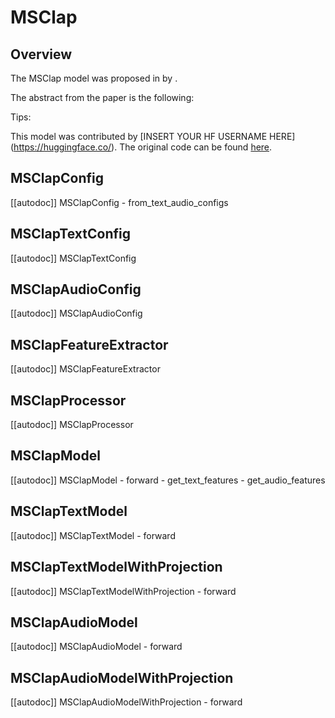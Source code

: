 <!--Copyright 2024 The HuggingFace Team. All rights reserved.

Licensed under the Apache License, Version 2.0 (the "License"); you may not use this file except in compliance with
the License. You may obtain a copy of the License at

http://www.apache.org/licenses/LICENSE-2.0

Unless required by applicable law or agreed to in writing, software distributed under the License is distributed on
an "AS IS" BASIS, WITHOUT WARRANTIES OR CONDITIONS OF ANY KIND, either express or implied. See the License for the
specific language governing permissions and limitations under the License.

⚠️ Note that this file is in Markdown but contain specific syntax for our doc-builder (similar to MDX) that may not be
rendered properly in your Markdown viewer.

-->

# MSClap

## Overview

The MSClap model was proposed in [<INSERT PAPER NAME HERE>](<INSERT PAPER LINK HERE>) by <INSERT AUTHORS HERE>.
<INSERT SHORT SUMMARY HERE>

The abstract from the paper is the following:

*<INSERT PAPER ABSTRACT HERE>*

Tips:

<INSERT TIPS ABOUT MODEL HERE>

This model was contributed by [INSERT YOUR HF USERNAME HERE](https://huggingface.co/<INSERT YOUR HF USERNAME HERE>).
The original code can be found [here](<INSERT LINK TO GITHUB REPO HERE>).


## MSClapConfig

[[autodoc]] MSClapConfig
    - from_text_audio_configs

## MSClapTextConfig

[[autodoc]] MSClapTextConfig

## MSClapAudioConfig

[[autodoc]] MSClapAudioConfig

## MSClapFeatureExtractor

[[autodoc]] MSClapFeatureExtractor

## MSClapProcessor

[[autodoc]] MSClapProcessor

## MSClapModel

[[autodoc]] MSClapModel
    - forward
    - get_text_features
    - get_audio_features

## MSClapTextModel

[[autodoc]] MSClapTextModel
    - forward

## MSClapTextModelWithProjection

[[autodoc]] MSClapTextModelWithProjection
    - forward

## MSClapAudioModel

[[autodoc]] MSClapAudioModel
    - forward

## MSClapAudioModelWithProjection

[[autodoc]] MSClapAudioModelWithProjection
    - forward
